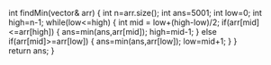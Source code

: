    int findMin(vector<int>& arr) 
    {
        int n=arr.size();
        int ans=5001;
        int low=0;
        int high=n-1;
        while(low<=high)
        {
            int mid = low+(high-low)/2;
            if(arr[mid]<=arr[high])
            {
                ans=min(ans,arr[mid]);
                high=mid-1;
            }
            else if(arr[mid]>=arr[low])
            {
                ans=min(ans,arr[low]);
                low=mid+1;
            }
        }    
        return ans;
    }